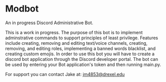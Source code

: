 # Modbot
An in progress Discord Administrative Bot.

This is a work in progress. The purpose of this bot is to implement adminstrative commands 
to support principles of least privilege. Features include creating, removing and editing
text/voice channels, creating, removing, and editing roles, implementing a banned words blacklist, 
and creating custom emojis. In order to use this bot you will have to create a discord bot
application through the Discord developer portal. The bot can be used by entering your Bot
application's token and then running main.py.

For support you can contact Jake at: jm4853@drexel.edu
